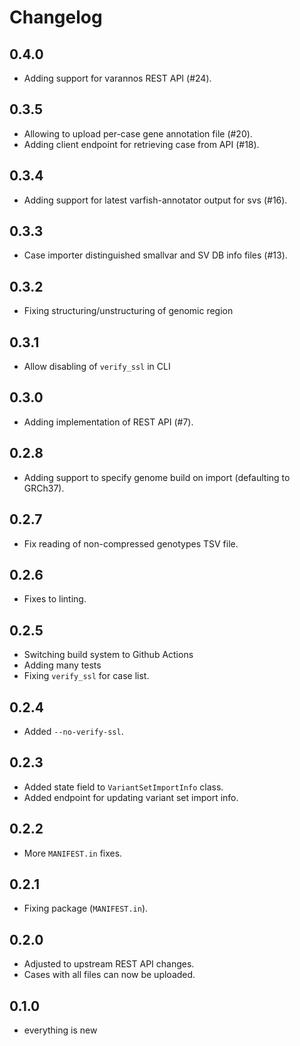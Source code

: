 # Changelog

## 0.4.0

- Adding support for varannos REST API (#24).

## 0.3.5

- Allowing to upload per-case gene annotation file (#20).
- Adding client endpoint for retrieving case from API (#18).

## 0.3.4

- Adding support for latest varfish-annotator output for svs (#16).

## 0.3.3

- Case importer distinguished smallvar and SV DB info files (#13).

## 0.3.2

- Fixing structuring/unstructuring of genomic region

## 0.3.1

- Allow disabling of `verify_ssl` in CLI

## 0.3.0

- Adding implementation of REST API (#7).

## 0.2.8

- Adding support to specify genome build on import (defaulting to GRCh37).

## 0.2.7

- Fix reading of non-compressed genotypes TSV file.

## 0.2.6

- Fixes to linting.

## 0.2.5

- Switching build system to Github Actions
- Adding many tests
- Fixing `verify_ssl` for case list.

## 0.2.4

- Added `--no-verify-ssl`.

## 0.2.3

- Added state field to `VariantSetImportInfo` class.
- Added endpoint for updating variant set import info.

## 0.2.2

- More `MANIFEST.in` fixes.

## 0.2.1

- Fixing package (`MANIFEST.in`).

## 0.2.0

- Adjusted to upstream REST API changes.
- Cases with all files can now be uploaded.

## 0.1.0

- everything is new
